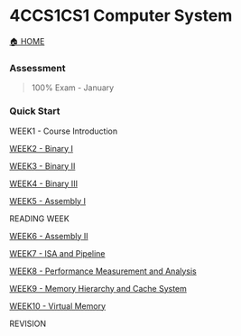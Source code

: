 # 4CCS1CS1 Computer System

[🏠 HOME](README.md)

### Assessment 

> 100% Exam - January

### Quick Start

WEEK1 - Course Introduction

[WEEK2 - Binary I](year1/4ccs1cs1/w2.md)

[WEEK3 - Binary II](year1/4ccs1cs1/w3.md)

[WEEK4 - Binary III](year1/4ccs1cs1/w4.md)

[WEEK5 - Assembly I](year1/4ccs1cs1/w5.md)

READING WEEK

[WEEK6 - Assembly II](year1/4ccs1cs1/w6.md)

[WEEK7 - ISA and Pipeline](year1/4ccs1cs1/w7.md)

[WEEK8 - Performance Measurement and Analysis](year1/4ccs1cs1/w8.md)

[WEEK9 - Memory Hierarchy and Cache System](year1/4ccs1cs1/w9.md)

[WEEK10 - Virtual Memory](year1/4ccs1cs1/w10.md)

REVISION